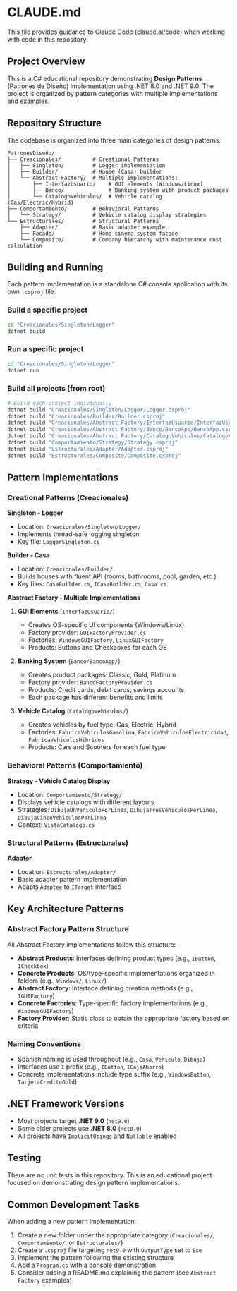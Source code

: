 # CLAUDE.md

This file provides guidance to Claude Code (claude.ai/code) when working with code in this repository.

## Project Overview

This is a C# educational repository demonstrating **Design Patterns** (Patrones de Diseño) implementation using .NET 8.0 and .NET 9.0. The project is organized by pattern categories with multiple implementations and examples.

## Repository Structure

The codebase is organized into three main categories of design patterns:

```
PatronesDiseño/
├── Creacionales/          # Creational Patterns
│   ├── Singleton/         # Logger implementation
│   ├── Builder/           # House (Casa) builder
│   └── Abstract Factory/  # Multiple implementations:
│       ├── InterfazUsuario/    # GUI elements (Windows/Linux)
│       ├── Banco/              # Banking system with product packages
│       └── CatalogoVehiculos/  # Vehicle catalog (Gas/Electric/Hybrid)
├── Comportamiento/        # Behavioral Patterns
│   └── Strategy/          # Vehicle catalog display strategies
└── Estructurales/         # Structural Patterns
    ├── Adapter/           # Basic adapter example
    ├── Facade/            # Home cinema system facade
    └── Composite/         # Company hierarchy with maintenance cost calculation
```

## Building and Running

Each pattern implementation is a standalone C# console application with its own `.csproj` file.

### Build a specific project
```bash
cd "Creacionales/Singleton/Logger"
dotnet build
```

### Run a specific project
```bash
cd "Creacionales/Singleton/Logger"
dotnet run
```

### Build all projects (from root)
```bash
# Build each project individually
dotnet build "Creacionales/Singleton/Logger/Logger.csproj"
dotnet build "Creacionales/Builder/Builder.csproj"
dotnet build "Creacionales/Abstract Factory/InterfazUsuario/InterfazUsuario.csproj"
dotnet build "Creacionales/Abstract Factory/Banco/BancoApp/BancoApp.csproj"
dotnet build "Creacionales/Abstract Factory/CatalogoVehiculos/CatalogoVehiculos.csproj"
dotnet build "Comportamiento/Strategy/Strategy.csproj"
dotnet build "Estructurales/Adapter/Adapter.csproj"
dotnet build "Estructurales/Composite/Composite.csproj"
```

## Pattern Implementations

### Creational Patterns (Creacionales)

**Singleton - Logger**
- Location: `Creacionales/Singleton/Logger/`
- Implements thread-safe logging singleton
- Key file: `LoggerSingleton.cs`

**Builder - Casa**
- Location: `Creacionales/Builder/`
- Builds houses with fluent API (rooms, bathrooms, pool, garden, etc.)
- Key files: `CasaBuilder.cs`, `ICasaBuilder.cs`, `Casa.cs`

**Abstract Factory - Multiple Implementations**

1. **GUI Elements** (`InterfazUsuario/`)
   - Creates OS-specific UI components (Windows/Linux)
   - Factory provider: `GUIFactoryProvider.cs`
   - Factories: `WindowsGUIFactory`, `LinuxGUIFactory`
   - Products: Buttons and Checkboxes for each OS

2. **Banking System** (`Banco/BancoApp/`)
   - Creates product packages: Classic, Gold, Platinum
   - Factory provider: `BancoFactoryProvider.cs`
   - Products: Credit cards, debit cards, savings accounts
   - Each package has different benefits and limits

3. **Vehicle Catalog** (`CatalogoVehiculos/`)
   - Creates vehicles by fuel type: Gas, Electric, Hybrid
   - Factories: `FabricaVehiculosGasolina`, `FabricaVehiculosElectricidad`, `FabricaVehiculosHibridos`
   - Products: Cars and Scooters for each fuel type

### Behavioral Patterns (Comportamiento)

**Strategy - Vehicle Catalog Display**
- Location: `Comportamiento/Strategy/`
- Displays vehicle catalogs with different layouts
- Strategies: `DibujaUnVehiculoPorLinea`, `DibujaTresVehiculosPorLinea`, `DibujaCincoVehiculosPorLinea`
- Context: `VistaCatalogo.cs`

### Structural Patterns (Estructurales)

**Adapter**
- Location: `Estructurales/Adapter/`
- Basic adapter pattern implementation
- Adapts `Adaptee` to `ITarget` interface

## Key Architecture Patterns

### Abstract Factory Pattern Structure
All Abstract Factory implementations follow this structure:
- **Abstract Products**: Interfaces defining product types (e.g., `IButton`, `ICheckbox`)
- **Concrete Products**: OS/type-specific implementations organized in folders (e.g., `Windows/`, `Linux/`)
- **Abstract Factory**: Interface defining creation methods (e.g., `IGUIFactory`)
- **Concrete Factories**: Type-specific factory implementations (e.g., `WindowsGUIFactory`)
- **Factory Provider**: Static class to obtain the appropriate factory based on criteria

### Naming Conventions
- Spanish naming is used throughout (e.g., `Casa`, `Vehiculo`, `Dibuja`)
- Interfaces use `I` prefix (e.g., `IButton`, `ICajaAhorro`)
- Concrete implementations include type suffix (e.g., `WindowsButton`, `TarjetaCreditoGold`)

## .NET Framework Versions
- Most projects target **.NET 9.0** (`net9.0`)
- Some older projects use **.NET 8.0** (`net8.0`)
- All projects have `ImplicitUsings` and `Nullable` enabled

## Testing
There are no unit tests in this repository. This is an educational project focused on demonstrating design pattern implementations.

## Common Development Tasks

When adding a new pattern implementation:
1. Create a new folder under the appropriate category (`Creacionales/`, `Comportamiento/`, or `Estructurales/`)
2. Create a `.csproj` file targeting `net9.0` with `OutputType` set to `Exe`
3. Implement the pattern following the existing structure
4. Add a `Program.cs` with a console demonstration
5. Consider adding a README.md explaining the pattern (see `Abstract Factory` examples)
